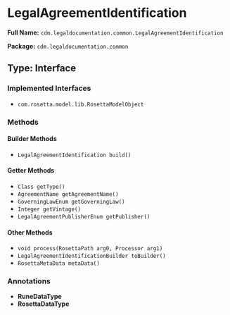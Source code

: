 # LegalAgreementIdentification

**Full Name:** `cdm.legaldocumentation.common.LegalAgreementIdentification`

**Package:** `cdm.legaldocumentation.common`

## Type: Interface

### Implemented Interfaces

- `com.rosetta.model.lib.RosettaModelObject`

### Methods

#### Builder Methods

- `LegalAgreementIdentification build()`

#### Getter Methods

- `Class getType()`
- `AgreementName getAgreementName()`
- `GoverningLawEnum getGoverningLaw()`
- `Integer getVintage()`
- `LegalAgreementPublisherEnum getPublisher()`

#### Other Methods

- `void process(RosettaPath arg0, Processor arg1)`
- `LegalAgreementIdentificationBuilder toBuilder()`
- `RosettaMetaData metaData()`

### Annotations

- **RuneDataType**
- **RosettaDataType**

